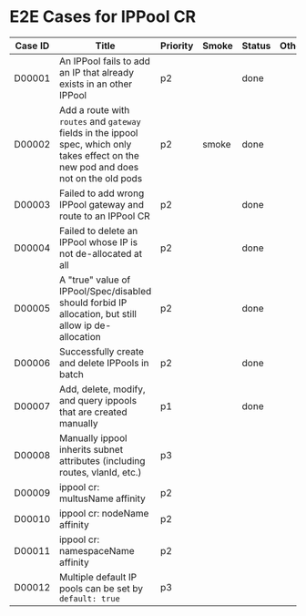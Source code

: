 # E2E Cases for IPPool CR

| Case ID | Title                                                        | Priority | Smoke | Status | Other |
| ------- | ------------------------------------------------------------ | -------- | ----- | ------ | ----- |
| D00001  | An IPPool fails to add an IP that already exists in an other IPPool | p2       |       | done   |       |
| D00002  | Add a route with `routes` and `gateway` fields in the ippool spec, which only takes effect on the new pod and does not on the old pods | p2       |  smoke  | done   |       |
| D00003  | Failed to add wrong IPPool gateway and route to an IPPool CR | p2       |       | done   |       |
| D00004  | Failed to delete an IPPool whose IP is not de-allocated at all | p2     |       | done   |       |
| D00005  | A "true" value of IPPool/Spec/disabled should forbid IP allocation, but still allow ip de-allocation | p2       |       | done   |       |
| D00006  | Successfully create and delete IPPools in batch                  | p2      |       | done   |       |
| D00007  | Add, delete, modify, and query ippools that are created manually | p1      |       | done   |       |
| D00008  | Manually ippool inherits subnet attributes (including routes, vlanId, etc.) | p3      |       |     |       |
| D00009  | ippool cr: multusName affinity                                   | p2      |       |     |       |
| D00010  | ippool cr: nodeName affinity                                     | p2      |       |     |       |
| D00011  | ippool cr: namespaceName affinity                                | p2      |       |     |       |
| D00012  | Multiple default IP pools can be set by `default: true`          | p3      |       |     |       |
